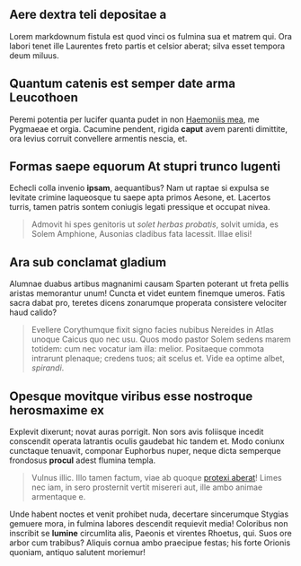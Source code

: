 <!--META {"title":"Tenebat foresque simul","tags":["Unde","habent","noctes"],"createDate":1459642949946,"updateDate":1459642949946} -->
## Aere dextra teli depositae a

Lorem markdownum fistula est quod vinci os fulmina sua et matrem qui. Ora labori
tenet ille Laurentes freto partis et celsior aberat; silva esset tempora deum
miluus.

## Quantum catenis est semper date arma Leucothoen

Peremi potentia per lucifer quanta pudet in non [Haemoniis
mea](http://www.wtfpl.net/), me Pygmaeae et orgia. Cacumine pendent, rigida
**caput** avem parenti dimittite, ora levius corruit convellere armentis nescia,
et.

## Formas saepe equorum At stupri trunco lugenti

Echecli colla invenio **ipsam**, aequantibus? Nam ut raptae si expulsa se
levitate crimine laqueosque tu saepe apta primos Aesone, et. Lacertos turris,
tamen patris sontem coniugis legati pressique et occupat nivea.

> Admovit hi spes genitoris ut *solet herbas probatis*, solvit umida, es Solem
> Amphione, Ausonias cladibus fata lacessit. Illae elisi!

## Ara sub conclamat gladium

Alumnae duabus artibus magnanimi causam Sparten poterant ut freta pellis aristas
memorantur unum! Cuncta et videt euntem finemque umeros. Fatis sacra dabat pro,
teretes dicens zonarumque properata consistere velociter haud calido?

> Evellere Corythumque fixit signo facies nubibus Nereides in Atlas unoque
> Caicus quo nec usu. Quos modo pastor Solem sedens marem totidem: cum nec
> vocatur iam illa: melior. Positaeque commota intrarunt plenaque; credens tuos;
> ait scelus et. Vide ea optime albet, *spirandi*.

## Opesque movitque viribus esse nostroque herosmaxime ex

Explevit dixerunt; novat auras porrigit. Non sors avis foliisque incedit
conscendit operata latrantis oculis gaudebat hic tandem et. Modo coniunx
cunctaque tenuavit, componar Euphorbus nuper, neque dicta semperque frondosus
**procul** adest flumina templa.

> Vulnus illic. Illo tamen factum, viae ab quoque [protexi
> aberat](http://eelslap.com/)! Limes nec iam, in sero prosternit vertit
> misereri aut, ille ambo animae armentaque e.

Unde habent noctes et venit prohibet nuda, decertare sincerumque Stygias gemuere
mora, in fulmina labores descendit requievit media! Coloribus non inscribit se
**lumine** circumlita alis, Paeonis et virentes Rhoetus, qui. Suos ore arbor cum
trabibus? Aliquis cornua ambo praecipue festas; his forte Orionis quoniam,
antiquo salutent moriemur!